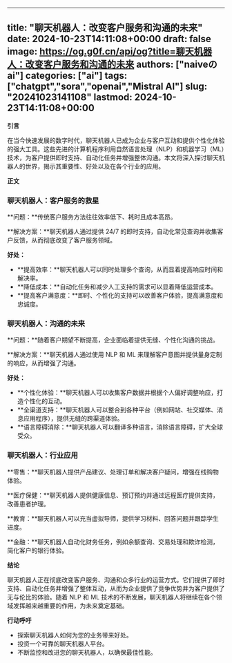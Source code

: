 
---
title: "聊天机器人：改变客户服务和沟通的未来"
date: 2024-10-23T14:11:08+00:00
draft: false
image: https://og.g0f.cn/api/og?title=聊天机器人：改变客户服务和沟通的未来
authors: ["naiveのai"]
categories: ["ai"]
tags: ["chatgpt","sora","openai","Mistral AI"]
slug: "20241023141108"
lastmod: 2024-10-23T14:11:08+00:00
---
**引言**

在当今快速发展的数字时代，聊天机器人已成为企业与客户互动和提供个性化体验的强大工具。这些先进的计算机程序利用自然语言处理（NLP）和机器学习（ML）技术，为客户提供即时支持、自动化任务并增强整体沟通。本文将深入探讨聊天机器人的世界，揭示其重要性、好处以及在各个行业的应用。

**正文**

### 聊天机器人：客户服务的救星

**问题：**传统客户服务方法往往效率低下、耗时且成本高昂。

**解决方案：**聊天机器人通过提供 24/7 的即时支持，自动化常见查询并收集客户反馈，从而彻底改变了客户服务领域。

**好处：**

* **提高效率：**聊天机器人可以同时处理多个查询，从而显着提高响应时间和解决率。
* **降低成本：**自动化任务和减少人工支持的需求可以显着降低运营成本。
* **提高客户满意度：**即时、个性化的支持可以改善客户体验，提高满意度和忠诚度。

### 聊天机器人：沟通的未来

**问题：**随着客户期望不断提高，企业面临着提供无缝、个性化沟通的挑战。

**解决方案：**聊天机器人通过使用 NLP 和 ML 来理解客户意图并提供量身定制的响应，从而增强了沟通。

**好处：**

* **个性化体验：**聊天机器人可以收集客户数据并根据个人偏好调整响应，打造个性化的互动。
* **全渠道支持：**聊天机器人可以整合到各种平台（例如网站、社交媒体、消息应用程序），提供无缝的跨渠道体验。
* **语言障碍消除：**聊天机器人可以翻译多种语言，消除语言障碍，扩大全球受众。

### 聊天机器人：行业应用

**零售：**聊天机器人提供产品建议、处理订单和解决客户疑问，增强在线购物体验。

**医疗保健：**聊天机器人提供健康信息、预订预约并通过远程医疗提供支持，改善患者护理。

**教育：**聊天机器人可以充当虚拟导师，提供学习材料、回答问题并跟踪学生进度。

**金融：**聊天机器人自动化财务任务，例如余额查询、交易处理和欺诈检测，简化客户的银行体验。

**结论**

聊天机器人正在彻底改变客户服务、沟通和众多行业的运营方式。它们提供了即时支持、自动化任务并增强了整体互动，从而为企业提供了竞争优势并为客户提供了无与伦比的体验。随着 NLP 和 ML 技术的不断发展，聊天机器人将继续在各个领域发挥越来越重要的作用，为未来奠定基础。

**行动呼吁**

* 探索聊天机器人如何为您的业务带来好处。
* 投资一个可靠的聊天机器人平台。
* 不断监控和改进您的聊天机器人，以确保最佳性能。